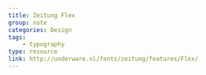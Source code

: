 ```yaml
---
title: Zeitung Flex
group: note
categories: Design
tags:
    - typography
type: resource
link: http://underware.nl/fonts/zeitung/features/Flex/
---
```

